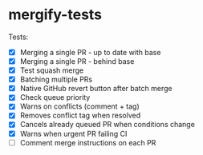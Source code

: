 # mergify-tests

Tests:

- [x] Merging a single PR - up to date with base
- [x] Merging a single PR - behind base
- [x] Test squash merge
- [x] Batching multiple PRs
- [x] Native GitHub revert button after batch merge
- [x] Check queue priority
- [x] Warns on conflicts (comment + tag)
- [x] Removes conflict tag when resolved
- [x] Cancels already queued PR when conditions change
- [x] Warns when urgent PR failing CI
- [ ] Comment merge instructions on each PR
